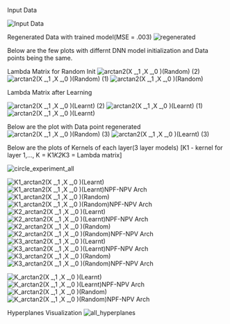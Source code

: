 Input Data

![Input Data](https://user-images.githubusercontent.com/32334380/138399219-41102d8f-9e53-41f3-a87d-ec40093f5626.png)

Regenerated Data with trained model(MSE  = .003)
![regenerated](https://user-images.githubusercontent.com/32334380/138399484-95e724c0-61c7-445f-94f0-7f128e88721e.png)

Below are the few plots with differnt DNN model initialization and Data points being the same.

Lambda Matrix for Random Init
![arctan2(X _,1 ,X _,0  )(Random) (2)](https://user-images.githubusercontent.com/32334380/138398605-d3b6489b-0794-41a3-950d-a3e8a60ba09d.png)
![arctan2(X _,1 ,X _,0  )(Random) (1)](https://user-images.githubusercontent.com/32334380/138398607-2d63f9c8-dcff-4610-937a-3ae7f7216f47.png)
![arctan2(X _,1 ,X _,0  )(Random)](https://user-images.githubusercontent.com/32334380/138398608-9b91fccc-7ddc-456e-ba4d-538b86691c5e.png)

Lambda Matrix after Learning

![arctan2(X _,1 ,X _,0  )(Learnt) (2)](https://user-images.githubusercontent.com/32334380/138398610-80b6622c-4681-4f98-96c0-5015050c4064.png)
![arctan2(X _,1 ,X _,0  )(Learnt) (1)](https://user-images.githubusercontent.com/32334380/138398613-eb616625-60d6-4c7e-9ab6-9e836ee0ad0f.png)
![arctan2(X _,1 ,X _,0  )(Learnt)](https://user-images.githubusercontent.com/32334380/138398614-64b545b5-6631-4d94-97af-2b2de71a6619.png)

Below are the plot with Data point regenerated
![arctan2(X _,1 ,X _,0  )(Random) (3)](https://user-images.githubusercontent.com/32334380/138398598-efca7434-a0d3-4daa-a18a-346bd4dc484c.png)
![arctan2(X _,1 ,X _,0  )(Learnt) (3)](https://user-images.githubusercontent.com/32334380/138398604-3ba8e003-90a2-48ca-a349-774416ddda2d.png)

Below are the plots of Kernels of each layer(3 layer models)
[K1 - kernel for layer 1,..., K = K1*K2*K3 = Lambda matrix]

![circle_experiment_all](https://user-images.githubusercontent.com/32334380/140611662-6ec6938d-a8eb-467c-8cb8-c59642e27b8d.png)


![K1_arctan2(X _,1 ,X _,0  )(Learnt)](https://user-images.githubusercontent.com/32334380/140611400-0cc0e0f2-30ee-4b33-8d47-82150dad0a6c.png)
![K1_arctan2(X _,1 ,X _,0  )(Learnt)NPF-NPV Arch](https://user-images.githubusercontent.com/32334380/140611401-cfd59e7f-dc86-4acf-97ea-dec7773c19f7.png)
![K1_arctan2(X _,1 ,X _,0  )(Random)](https://user-images.githubusercontent.com/32334380/140611402-7215793d-7186-4271-8106-6c6339f3d763.png)
![K1_arctan2(X _,1 ,X _,0  )(Random)NPF-NPV Arch](https://user-images.githubusercontent.com/32334380/140611403-7cb3de7a-93ab-4976-ac58-b5420854a3a8.png)
![K2_arctan2(X _,1 ,X _,0  )(Learnt)](https://user-images.githubusercontent.com/32334380/140611404-a04cc266-1888-45cd-b47f-5277ceb9cab4.png)
![K2_arctan2(X _,1 ,X _,0  )(Learnt)NPF-NPV Arch](https://user-images.githubusercontent.com/32334380/140611405-4c95c638-fafe-497d-b84c-2cd4377ebbab.png)
![K2_arctan2(X _,1 ,X _,0  )(Random)](https://user-images.githubusercontent.com/32334380/140611406-cbfd345c-830a-419c-a981-33b3b46c26ca.png)
![K2_arctan2(X _,1 ,X _,0  )(Random)NPF-NPV Arch](https://user-images.githubusercontent.com/32334380/140611407-c4fcb311-6379-4f37-8510-2b8b077f3142.png)
![K3_arctan2(X _,1 ,X _,0  )(Learnt)](https://user-images.githubusercontent.com/32334380/140611409-30a3bec3-6b28-453c-a591-0efb684d94b5.png)
![K3_arctan2(X _,1 ,X _,0  )(Learnt)NPF-NPV Arch](https://user-images.githubusercontent.com/32334380/140611410-f0e33058-9439-4aa2-923b-7a1618abbbd2.png)
![K3_arctan2(X _,1 ,X _,0  )(Random)](https://user-images.githubusercontent.com/32334380/140611411-8795ecc5-33d1-47da-ab89-dde6f75f8137.png)
![K3_arctan2(X _,1 ,X _,0  )(Random)NPF-NPV Arch](https://user-images.githubusercontent.com/32334380/140611412-2dd5e32a-e6ec-49f5-92ad-d7ebacb9d256.png)

![K_arctan2(X _,1 ,X _,0  )(Learnt)](https://user-images.githubusercontent.com/32334380/140611395-36e70dc5-2be5-45ff-a7d3-20a71ee40848.png)
![K_arctan2(X _,1 ,X _,0  )(Learnt)NPF-NPV Arch](https://user-images.githubusercontent.com/32334380/140611396-741eacd7-41e9-4ab5-82f2-e8fba4b81ab7.png)
![K_arctan2(X _,1 ,X _,0  )(Random)](https://user-images.githubusercontent.com/32334380/140611397-204bb358-4bc3-40de-9452-45209f06475d.png)
![K_arctan2(X _,1 ,X _,0  )(Random)NPF-NPV Arch](https://user-images.githubusercontent.com/32334380/140611399-536956bc-97bc-4201-bcab-44be4928ab88.png)

Hyperplanes Visualization
![all_hyperplanes](https://user-images.githubusercontent.com/32334380/141240917-be2972e0-dfd5-4c67-ad86-c17d01b06c7c.png)

